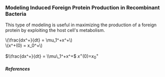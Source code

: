 ### Modeling Induced Foreign Protein Production in Recombinant Bacteria

This type of modeling is useful in maximizing the production of a foreign protein by exploiting the host cell's metabolism.

<p><span class="math inline">\(\frac{dx^+}{dt} = \mu_1^+x^+\)</span><br />
<span class="math inline">\(x^+(0) = x_0^+\)</span><br />
</p>

$\\frac{dx^+}{dt} = \\mu\_1^+x^+$
*x*<sup>+</sup>(0)=*x*<sub>0</sub><sup>+</sup>

##### References
